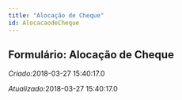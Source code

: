 ```yaml
---
title: "Alocação de Cheque"
id: AlocacaodeCheque
---
```

<div id="d5256e1" class="section chapter">

<div class="titlepage">

<div>

<div>

## Formulário: Alocação de Cheque

</div>

</div>

</div>

<span class="emphasis"> *Criado:*</span>2018-03-27 15:40:17.0

<span class="emphasis">*Atualizado:*</span>2018-03-27 15:40:17.0

</div>
